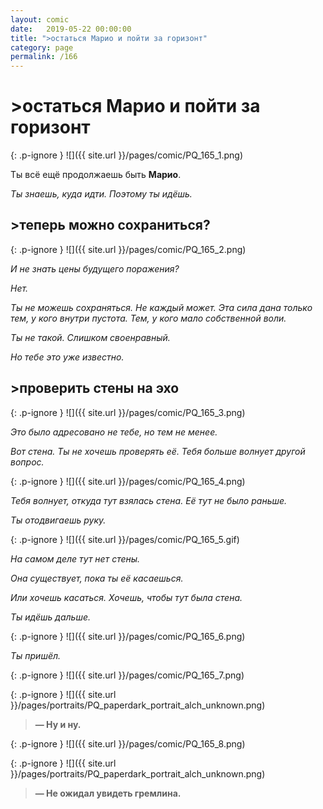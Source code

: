 ```yaml
---
layout: comic
date:   2019-05-22 00:00:00 
title: ">остаться Марио и пойти за горизонт"
category: page
permalink: /166
---
```

# >остаться Марио и пойти за горизонт

{: .p-ignore }
![]({{ site.url }}/pages/comic/PQ_165_1.png)

Ты всё ещё продолжаешь быть <strong>Марио</strong>.

<em>Ты знаешь, куда идти. Поэтому ты идёшь.</em>

## >теперь можно сохраниться?

{: .p-ignore }
![]({{ site.url }}/pages/comic/PQ_165_2.png)

<em>И не знать цены будущего поражения?</em>

<em>Нет.</em>

<em>Ты не можешь сохраняться. Не каждый может. Эта сила дана только тем, у кого внутри пустота. Тем, у кого мало собственной воли.</em>

<em>Ты не такой. Слишком своенравный. </em>

<em>Но тебе это уже известно.</em>

## >проверить стены на эхо

{: .p-ignore }
![]({{ site.url }}/pages/comic/PQ_165_3.png)

<em>Это было адресовано не тебе, но тем не менее.</em>

<em>Вот стена. Ты не хочешь проверять её. Тебя больше волнует другой вопрос.</em>

{: .p-ignore }
![]({{ site.url }}/pages/comic/PQ_165_4.png)

<em>Тебя волнует, откуда тут взялась стена. Её тут не было раньше.</em>

<em>Ты отодвигаешь руку.</em>

{: .p-ignore }
![]({{ site.url }}/pages/comic/PQ_165_5.gif)

<em>На самом деле тут нет стены.</em>

<em>Она существует, пока ты её касаешься.</em>

<em>Или хочешь касаться. Хочешь, чтобы тут была стена.</em>

<em>Ты идёшь дальше.</em>

{: .p-ignore }
![]({{ site.url }}/pages/comic/PQ_165_6.png)

<em>Ты пришёл.</em>

{: .p-ignore }
![]({{ site.url }}/pages/comic/PQ_165_7.png)

{: .p-ignore }
![]({{ site.url }}/pages/portraits/PQ_paperdark_portrait_alch_unknown.png)

<blockquote><strong>— Ну и ну.</strong></blockquote>

{: .p-ignore }
![]({{ site.url }}/pages/comic/PQ_165_8.png)

{: .p-ignore }
![]({{ site.url }}/pages/portraits/PQ_paperdark_portrait_alch_unknown.png)

<blockquote><strong>— Не ожидал увидеть гремлина.</strong></blockquote>
